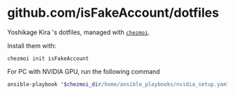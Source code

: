 # github.com/isFakeAccount/dotfiles

Yoshikage Kira 's dotfiles, managed with [`chezmoi`](https://github.com/twpayne/chezmoi).

Install them with:

    chezmoi init isFakeAccount

For PC with NVIDIA GPU, run the following command
```bash
ansible-playbook "$chezmoi_dir/home/ansible_playbooks/nvidia_setup.yaml"
```